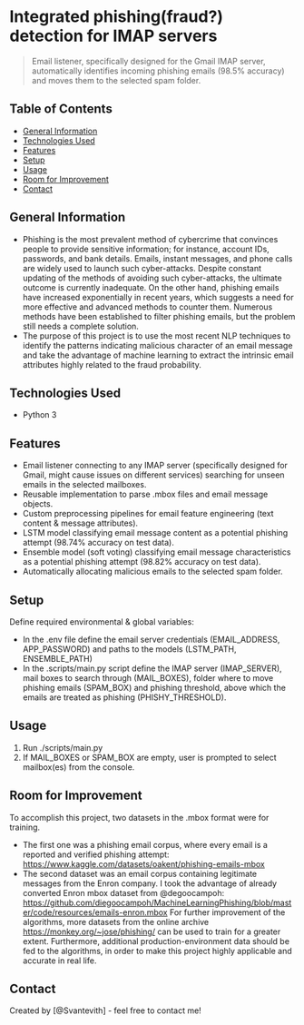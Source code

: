 # Integrated phishing(fraud?) detection for IMAP servers
> Email listener, specifically designed for the Gmail IMAP server, automatically identifies incoming phishing emails (98.5% accuracy) and moves them to the selected spam folder. 

## Table of Contents
* [General Information](#general-information)
* [Technologies Used](#technologies-used)
* [Features](#features)
* [Setup](#setup)
* [Usage](#usage)
* [Room for Improvement](#room-for-improvement)
* [Contact](#contact)

## General Information
- Phishing is the most prevalent method of cybercrime that convinces people to provide sensitive information; for instance, account IDs, passwords, and bank details. Emails, instant messages, and phone calls are widely used to launch such cyber-attacks. Despite constant updating of the methods of avoiding such cyber-attacks, the ultimate outcome is currently inadequate. On the other hand, phishing emails have increased exponentially in recent years, which suggests a need for more effective and advanced methods to counter them. Numerous methods have been established to filter phishing emails, but the problem still needs a complete solution. 
- The purpose of this project is to use the most recent NLP techniques to identify the patterns indicating malicious character of an email message and take the advantage of machine learning to extract the intrinsic email attributes highly related to the fraud probability. 

## Technologies Used
- Python 3

## Features
- Email listener connecting to any IMAP server (specifically designed for Gmail, might cause issues on different services) searching for unseen emails in the selected mailboxes.
- Reusable implementation to parse .mbox files and email message objects.
- Custom preprocessing pipelines for email feature engineering (text content & message attributes).
- LSTM model classifying email message content as a potential phishing attempt (98.74% accuracy on test data).
- Ensemble model (soft voting) classifying email message characteristics as a potential phishing attempt (98.82% accuracy on test data).
- Automatically allocating malicious emails to the selected spam folder.

## Setup
Define required environmental & global variables:
- In the .env file define the email server credentials (EMAIL_ADDRESS, APP_PASSWORD) and paths to the models (LSTM_PATH, ENSEMBLE_PATH)
- In the .scripts/main.py script define the IMAP server (IMAP_SERVER), mail boxes to search through (MAIL_BOXES), folder where to move phishing emails (SPAM_BOX) and phishing threshold, above which the emails are treated as phishing (PHISHY_THRESHOLD).

## Usage
1. Run ./scripts/main.py
2. If MAIL_BOXES or SPAM_BOX are empty, user is prompted to select mailbox(es) from the console.

## Room for Improvement
To accomplish this project, two datasets in the .mbox format were for training. 
* The first one was a phishing email corpus, where every email is a reported and verified phishing attempt: https://www.kaggle.com/datasets/oakent/phishing-emails-mbox
* The second dataset was an email corpus containing legitimate messages from the Enron company. I took the advantage of already converted Enron mbox dataset from @degoocampoh: https://github.com/diegoocampoh/MachineLearningPhishing/blob/master/code/resources/emails-enron.mbox
For further improvement of the algorithms, more datasets from the online archive https://monkey.org/~jose/phishing/ can be used to train for a greater extent. 
Furthermore, additional production-environment data should be fed to the algorithms, in order to make this project highly applicable and accurate in real life.

## Contact
Created by [@Svantevith] - feel free to contact me!

